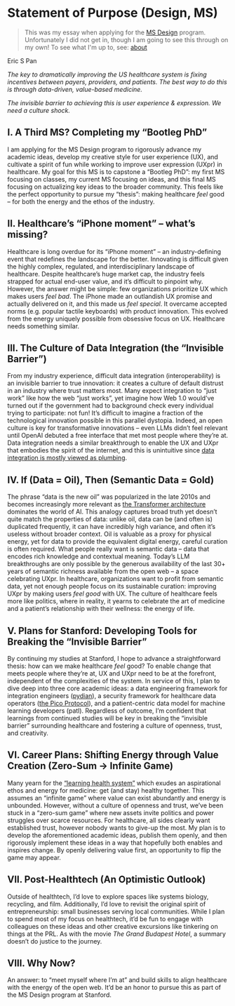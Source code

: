 # Statement of Purpose (Design, MS)

> This was my essay when applying for the [MS Design](https://designprogram.stanford.edu/) program. Unfortunately I did not get in, though I am going to see this through on my own! To see what I'm up to, see: [about](/about)

Eric S Pan

*The key to dramatically improving the US healthcare system is fixing incentives between payers, providers, and patients. The best way to do this is through data-driven, value-based medicine.*   

*The invisible barrier to achieving this is user experience & expression. We need a culture shock.*

## I. A Third MS? Completing my “Bootleg PhD”
I am applying for the MS Design program to rigorously advance my academic ideas, develop my creative style for user experience (UX), and cultivate a spirit of fun while working to improve user expression (UXpr) in healthcare. My goal for this MS is to capstone a “Bootleg PhD”: my first MS focusing on classes, my current MS focusing on ideas, and this final MS focusing on actualizing key ideas to the broader community. This feels like the perfect opportunity to pursue my “thesis”: making healthcare *feel* good – for both the energy and the ethos of the industry.

## II. Healthcare’s “iPhone moment” – what’s missing?
Healthcare is long overdue for its “iPhone moment” – an industry-defining event that redefines the landscape for the better. Innovating is difficult given the highly complex, regulated, and interdisciplinary landscape of healthcare. Despite healthcare’s huge market cap, the industry feels strapped for actual end-user value, and it’s difficult to pinpoint why. However, the answer might be simple: few organizations prioritize UX which makes users *feel* *bad*. The iPhone made an outlandish UX promise and actually delivered on it, and this made us *feel* *special*. It overcame accepted norms (e.g. popular tactile keyboards) with product innovation. This evolved from the energy uniquely possible from obsessive focus on UX. Healthcare needs something similar.

## III. The Culture of Data Integration (the “Invisible Barrier”)
From my industry experience, difficult data integration (interoperability) is an invisible barrier to true innovation: it creates a culture of default distrust in an industry where trust matters most. Many expect integration to “just work” like how the web “just works”, yet imagine how Web 1.0 would’ve turned out if the government had to background check every individual trying to participate: not fun\! It’s difficult to imagine a fraction of the technological innovation possible in this parallel dystopia. Indeed, an open culture is key for transformative innovations – even LLMs didn’t feel relevant until OpenAI debuted a free interface that met most people where they’re at. Data integration needs a similar breakthrough to enable the UX and UXpr that embodies the spirit of the internet, and this is unintuitive since [data integration is mostly viewed as plumbing](/essays/2024-3_DataMappingsAsPoetry).

## IV. If (Data = Oil), Then (Semantic Data = Gold)
The phrase “data is the new oil” was popularized in the late 2010s and becomes increasingly more relevant as [the Transformer architecture](https://arxiv.org/abs/1706.03762) dominates the world of AI. This analogy captures broad truth yet doesn’t quite match the properties of data: unlike oil, data can be (and often is) duplicated frequently, it can have incredibly high variance, and often it’s useless without broader context. Oil is valuable as a proxy for physical energy, yet for data to provide the equivalent digital energy, careful curation is often required. What people really want is semantic data – data that encodes rich knowledge and contextual meaning. Today’s LLM breakthroughs are only possible by the generous availability of the last 30+ years of semantic richness available from the open web – a space celebrating UXpr. In healthcare, organizations want to profit from semantic data, yet not enough people focus on its sustainable curation: improving UXpr by making users *feel good* with UX. The culture of healthcare feels more like politics, where in reality, it yearns to celebrate the art of medicine and a patient’s relationship with their wellness: the energy of life.

## V. Plans for Stanford: Developing Tools for Breaking the “Invisible Barrier”
By continuing my studies at Stanford, I hope to advance a straightforward thesis: how can we make healthcare *feel* good? To enable change that meets people where they’re at, UX and UXpr need to be at the forefront, independent of the complexities of the system. In service of this, I plan to dive deep into three core academic ideas: a data engineering framework for integration engineers ([pydian](https://github.com/ericpan64/pydian)), a security framework for healthcare data operators ([the Pico Protocol](https://docs.google.com/presentation/d/1Nh9rKV58ZrMPNwecg8crO_W56ZOySID3/edit?usp=sharing&ouid=108978819231638632466&rtpof=true&sd=true)), and a patient-centric data model for machine learning developers (patl). Regardless of outcome, I’m confident that learnings from continued studies will be key in breaking the “invisible barrier” surrounding healthcare and fostering a culture of openness, trust, and creativity. 

## VI. Career Plans: Shifting Energy through Value Creation (Zero-Sum -> Infinite Game)
Many yearn for the [“learning health system”](https://en.wikipedia.org/wiki/Learning_health_systems) which exudes an aspirational ethos and energy for medicine: get (and stay) healthy together. This assumes an “infinite game” where value can exist abundantly and energy is unbounded. However, without a culture of openness and trust, we’ve been stuck in a “zero-sum game” where new assets invite politics and power struggles over scarce resources. For healthcare, all sides clearly want established trust, however nobody wants to give-up the most. My plan is to develop the aforementioned academic ideas, publish them openly, and then rigorously implement these ideas in a way that hopefully both enables and inspires change. By openly delivering value first, an opportunity to flip the game may appear.

## VII. Post-Healthtech (An Optimistic Outlook)
Outside of healthtech, I’d love to explore spaces like systems biology, recycling, and film. Additionally, I’d love to revisit the original spirit of entrepreneurship: small businesses serving local communities. While I plan to spend most of my focus on healthtech, it’d be fun to engage with colleagues on these ideas and other creative excursions like tinkering on things at the PRL. As with the movie *The Grand Budapest Hotel*, a summary doesn’t do justice to the journey.

## VIII. Why Now?
An answer: to “meet myself where I’m at” and build skills to align healthcare with the energy of the open web. It’d be an honor to pursue this as part of the MS Design program at Stanford.

